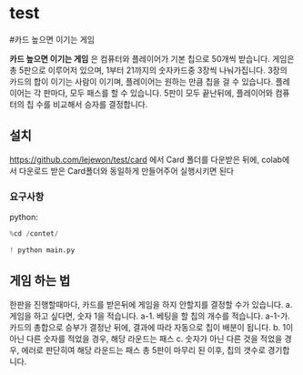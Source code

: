 # test
#카드 높으면 이기는 게임

**카드 높으면 이기는 게임** 은 컴퓨터와 플레이어가 기본 칩으로 50개씩 받습니다. 
게임은 총 5판으로 이루어저 있으며, 1부터 21까지의 숫자카드중 3장씩 나눠가집니다. 
3장의 카드의 합이 이기는 사람이 이기며, 플레이어는 원하는 만큼 칩을 걸 수 있습니다.
플레이어는 각 판마다, 모두 패스를 할 수 있습니다.
5판이 모두 끝난뒤에, 플레이어와 컴퓨터의 칩 수를 비교해서 승자를 결정합니다.


## 설치
https://github.com/lejewon/test/card 에서 Card 폴더를 다운받은 뒤에, colab에서 다운로드 받은 Card폴더와 동일하게 만들어주어 실행시키면 된다

### 요구사항
python:
```python
%cd /contet/
```

```python
! python main.py
```


## 게임 하는 법
한판을 진행할때마다, 카드를 받은뒤에 게임을 하지 안할지를 결정할 수가 있습니다.
a. 게임을 하고 싶다면, 숫자 1을 적습니다.
	a-1. 베팅을 할 칩의 개수를 적습니다. 
		a-1-가. 카드의 총합으로 승부가 결정난 뒤에, 결과에 따라 자동으로 칩이 배분이 됩니다.
b. 1이 아닌 다른 숫자를 적었을 경우, 해당 라운드는 패스
c. 숫자가 아닌 다른 것을 적었을 경우, 에러로 판단히여 해당 라운드는 패스
총 5판이 마무리 된 이후, 칩의 갯수로 경기합니다.
